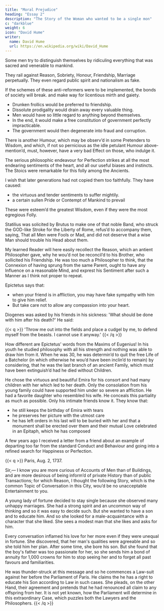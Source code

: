 ```yaml
---
title: "Moral Prejudice"
heading: "Essay 2"
description: "The Story of the Woman who wanted to be a single mon"
c: "darkblue"
weight: 6
icon: "David Hume"
writer:
  name: David Hume
  url: https://en.wikipedia.org/wiki/David_Hume
---
```



Some men try to distinguish themselves by ridiculing everything that was sacred and venerable to mankind.

They rail against Reason, Sobriety, Honour, Friendship, Marriage perpetually.
They even regard public spirit and nationalism as fake. 

If the schemes of these anti-reformers were to be implemented, the bonds of society will break. and make way for licentious mirth and gaiety. 
- Drunken frollics would be preferred to friendship. 
- Dissolute prodigality would drain away every valuable thing. 
- Men would have so little regard to anything beyond themselves. 
- In the end, it would make a free constitution of government perfectly impracticable. 
- The government would then degenerate into fraud and corruption.


There is another Humour, which may be observ’d in some Pretenders to Wisdom, and which, if not so pernicious as the idle petulant Humour above-mention’d, must, however, have a very bad Effect on those, who indulge it. 

The serious philosophic endeavour for Perfection strikes at all the most endearing sentiments of the heart, and all our useful biases and instincts. The Stoics were remarkable for this folly among the Ancients. 

I wish that later generations had not copied them too faithfully. 
They have caused:
- the virtuous and tender sentiments to suffer mightily. 
- a certain sullen Pride or Contempt of Mankind to prevail

These were esteem’d the greatest Wisdom, even if they were the most egregious Folly. 

Statilius was solicited by Brutus to make one of that noble Band, who struck the GOD-like Stroke for the Liberty of Rome, refus’d to accompany them, saying, That all Men were Fools or Mad, and did not deserve that a wise Man should trouble his Head about them. 

My learned Reader will here easily recollect the Reason, which an antient Philosopher gave, why he wou’d not be reconcil’d to his Brother, who sollicited his Friendship. He was too much a Philosopher to think, that the Connexion of having sprung from the same Parent, ought to have any Influence on a reasonable Mind, and exprest his Sentiment after such a Manner as I think not proper to repeat.

Epictetus says that:
- when your friend is in affliction, you may have fake sympathy with him to give him relief. 
- But take care not to allow any compassion into your heart. 

Diogenes was asked by his friends in his sickness: 'What should be done with him after his death?' He said: 

{{< q >}}
'Throw me out into the fields and place a cudgel by me, to defend myself from the beasts. I cannot use it anyway.' 
{{< /q >}}

How different are Epictetus' words from the Maxims of Eugenius! In his youth he studied philosophy with all his strength and nothing was able to draw him from it. When he was 30, he was determin’d to quit the free Life of a Batchelor (in which otherwise he wou’d have been inclin’d to remain) by considering, that he was the last branch of an ancient Family, which must have been extinguish’d had he died without Children. 

He chose the virtuous and beautiful Emira for his consort and had many children with her which led to her death. Only the consolation from his young family could have supported him under so severe an affliction. He had a favorite daughter who resembled his wife. He conceals this partiality as much as possible. Only his intimate friends know it. They know that:
- he still keeps the birthday of Emira with tears
- he preserves her picture with the utmost care
- he has left orders in his last will to be buried with her and that a monument shall be erected over them and their mutual Love celebrated in an Epitaph, which he has composed 

A few years ago I received a letter from a friend about an example of departing too far from the standard Conduct and Behaviour and going into a refined search for Happiness or Perfection. 


{{< q >}}
Paris, Aug. 2, 1737. 

Sir,— I know you are more curious of Accounts of Men than of Buildings, and are more desirous of being inform’d of private History than of public Transactions; for which Reason, I thought the following Story, which is the common Topic of Conversation in this City, wou’d be no unacceptable Entertainment to you. 

A young lady of fortune decided to stay single because she observed many unhappy marriages. She had a strong spirit and an uncommon way of thinking and so it was easy to decide such. But she wanted to have a son and to educate him. And so she looked for a male-acquaintance with a character that she liked. She sees a modest man that she likes and asks for him. 

<!-- But he was disappointed to learn that  

 receiving such an Advance from a Lady of so great Beauty, Reputation and Quality. He was, therefore, much disappointed, when he found a Woman, who wou’d allow him no Freedoms; and amidst all her obliging Behaviour, confin’d and over-aw’d him to the Bounds of rational Discourse and Conversation. She seem’d, however, willing to commence a Friendship with him; and told him, that his Company wou’d always be acceptable to her, whenever he had a leisure Hour to bestow. He needed not much Entreaty to renew his Visits, being so struck with her Wit and Beauty, that he must have been unhappy, had he been debarr’d her Company.  -->

Every conversation inflamed his love for her more even if they were unequal in fortune. She discovered, that her man's qualities were agreeable and so she told him her plan. After some time, she bore his son. But she found that the boy's father was too passionate for her, so she sends him a bond of annuity for 1,000 crowns for him to stop seeing her and to forget all past favours and familiarities. 

He was thunder-struck at this message and so he commences a Law-suit against her before the Parliament of Paris. He claims the he has a right to educate his Son according to Law in such cases. She pleads, on the other Hand, their agreement and pretends that he had renounced all claim to any offspring from her. It is not yet known, how the Parliament will determine in this extraordinary Case, which puzzles both the Lawyers and the Philosophers.
{{< /q >}}

